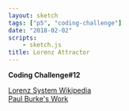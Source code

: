 ```yaml
---
layout: sketch
tags: ["p5", "coding-challenge"]
date: "2018-02-02"
scripts: 
    - sketch.js
title: Lorenz Attractor
---
```


**Coding Challenge#12**

[Lorenz System Wikipedia](https://en.wikipedia.org/wiki/Lorenz_system)   
[Paul Burke's Work](http://paulbourke.net/fractals/lorenz/)   


